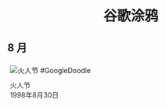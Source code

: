 
<h1 align="center"> 谷歌涂鸦 </h1>




## 8 月

<div class="image">


<img src="https://lh3.googleusercontent.com/xgFQmaqRyM53vsMDUWcx3_IZlvM2mPB4zHEc8WROZYl_2SEL_LZRjWIETW4l4ywc_O9m4WB-CHguH8p8_75K1_HlsCE_Om4HQ6-SOBk=s660" alt="火人节 #GoogleDoodle" style="margin: 5px"/>
<div class="info" style="font-size: 14px; color:#333333; margin:5px"><div class="title">火人节</div><div class="date">1998年8月30日</div></div>

</div>








